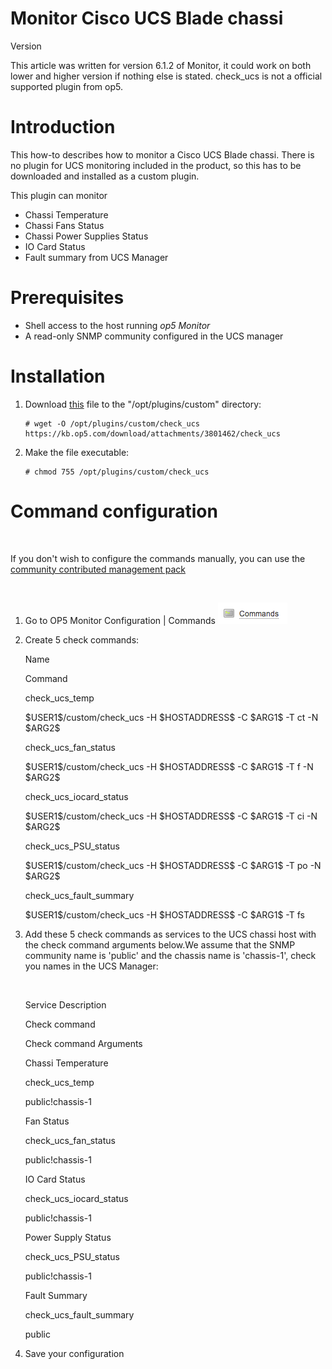 # Monitor Cisco UCS Blade chassi

Version

This article was written for version 6.1.2 of Monitor, it could work on both lower and higher version if nothing else is stated. check\_ucs is not a official supported plugin from op5.

# Introduction

This how-to describes how to monitor a Cisco UCS Blade chassi.
There is no plugin for UCS monitoring included in the product, so this has to be downloaded and installed as a custom plugin. 

This plugin can monitor

-   Chassi Temperature
-   Chassi Fans Status
-   Chassi Power Supplies Status
-   IO Card Status
-   Fault summary from UCS Manager

# Prerequisites

-   Shell access to the host running *op5 Monitor*
-   A read-only SNMP community configured in the UCS manager

# Installation

1.  Download [this](attachments/3801462/4358163) file to the "/opt/plugins/custom" directory:

    ``` {.text data-syntaxhighlighter-params="brush: text; gutter: false; theme: Confluence" data-theme="Confluence" style="brush: text; gutter: false; theme: Confluence"}
    # wget -O /opt/plugins/custom/check_ucs https://kb.op5.com/download/attachments/3801462/check_ucs
    ```

2.  Make the file executable:

    ``` {.text data-syntaxhighlighter-params="brush: text; gutter: false; theme: Confluence" data-theme="Confluence" style="brush: text; gutter: false; theme: Confluence"}
    # chmod 755 /opt/plugins/custom/check_ucs
    ```

# Command configuration

 

If you don't wish to configure the commands manually, you can use the [community contributed management pack](https://kb.op5.com/download/attachments/4653615/Cisco%20UCS%20Chassi.json?api=v2)

 

1.  Go to OP5 Monitor Configuration | Commands
    ![](attachments/3801462/4358164.png)

2.  Create 5 check commands:

    Name

    Command

    check\_ucs\_temp

    \$USER1\$/custom/check\_ucs -H \$HOSTADDRESS\$ -C \$ARG1\$ -T ct -N \$ARG2\$

    check\_ucs\_fan\_status

    \$USER1\$/custom/check\_ucs -H \$HOSTADDRESS\$ -C \$ARG1\$ -T f -N \$ARG2\$

    check\_ucs\_iocard\_status

    \$USER1\$/custom/check\_ucs -H \$HOSTADDRESS\$ -C \$ARG1\$ -T ci -N \$ARG2\$

    check\_ucs\_PSU\_status

    \$USER1\$/custom/check\_ucs -H \$HOSTADDRESS\$ -C \$ARG1\$ -T po -N \$ARG2\$

    check\_ucs\_fault\_summary

    \$USER1\$/custom/check\_ucs -H \$HOSTADDRESS\$ -C \$ARG1\$ -T fs

3.  Add these 5 check commands as services to the UCS chassi host with the check command arguments below.We assume that the SNMP community name is 'public' and the chassis name is 'chassis-1', check you names in the UCS Manager:

     

    Service Description

    Check command

    Check command Arguments

    Chassi Temperature

    check\_ucs\_temp

    public!chassis-1

    Fan Status

    check\_ucs\_fan\_status

    public!chassis-1

    IO Card Status

    check\_ucs\_iocard\_status

    public!chassis-1

    Power Supply Status

    check\_ucs\_PSU\_status

    public!chassis-1

    Fault Summary

    check\_ucs\_fault\_summary

    public

4.  Save your configuration

